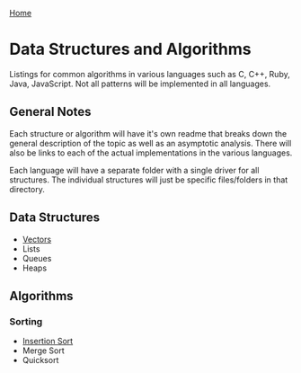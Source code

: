 [Home](./README.md)

# Data Structures and Algorithms

Listings for common algorithms in various languages such as C, C++, 
Ruby, Java, JavaScript. Not all patterns will be implemented in all 
languages.

## General Notes

Each structure or algorithm will have it's own readme that breaks down
the general description of the topic as well as an asymptotic analysis.
There will also be links to each of the actual implementations in the 
various languages.

Each language will have a separate folder with a single driver for all
structures. The individual structures will just be specific files/folders in 
that directory.

## Data Structures

* [Vectors](vectors/README.md)
* Lists
* Queues
* Heaps

## Algorithms

### Sorting

* [Insertion Sort](sorting/insertion_sort/README.md)
* Merge Sort
* Quicksort
